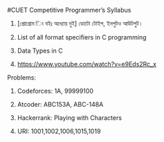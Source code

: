 #CUET Competitive Programmer’s Syllabus
1.	[প্রোগ্রোম িং বইঃ অধ্যোয় দুই] ডোটো টোইপ, ইনপুটও আউটপুট।

2.	List of all format specifiers in C programming

3.	Data Types in C

4.	https://www.youtube.com/watch?v=e9Eds2Rc_x

Problems:
1.	Codeforces: 1A, 99999100

2.	Atcoder: ABC153A, ABC-148A

3.	Hackerrank: Playing with Characters

4.	URI: 1001,1002,1006,1015,1019
